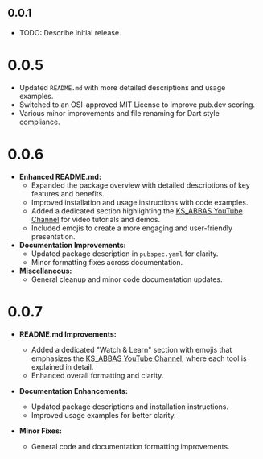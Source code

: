 ## 0.0.1

* TODO: Describe initial release.


# 0.0.5

- Updated `README.md` with more detailed descriptions and usage examples.
- Switched to an OSI-approved MIT License to improve pub.dev scoring.
- Various minor improvements and file renaming for Dart style compliance.

# 0.0.6 

- **Enhanced README.md:**
  - Expanded the package overview with detailed descriptions of key features and benefits.
  - Improved installation and usage instructions with code examples.
  - Added a dedicated section highlighting the [KS_ABBAS YouTube Channel](https://www.youtube.com/@KS_ABBAS) for video tutorials and demos.
  - Included emojis to create a more engaging and user-friendly presentation.
- **Documentation Improvements:**
  - Updated package description in `pubspec.yaml` for clarity.
  - Minor formatting fixes across documentation.
- **Miscellaneous:**
  - General cleanup and minor code documentation updates.

# 0.0.7 

- **README.md Improvements:**
  - Added a dedicated "Watch & Learn" section with emojis that emphasizes the [KS_ABBAS YouTube Channel](https://www.youtube.com/@KS_ABBAS), where each tool is explained in detail.
  - Enhanced overall formatting and clarity.

- **Documentation Enhancements:**
  - Updated package descriptions and installation instructions.
  - Improved usage examples for better clarity.

- **Minor Fixes:**
  - General code and documentation formatting improvements.